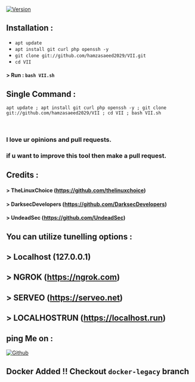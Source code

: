 
<p align="left">
<a href="#"><img title="Version" src="https://img.shields.io/badge/Version-1.0-green.svg?style=flat-square"></a>
</p>
                        
## Installation :

* `apt update`
* `apt install git curl php openssh -y`
* `git clone git://github.com/hamzasaeed2029/VII.git`
* `cd VII`
#### > Run : `bash VII.sh`

## Single Command :
```
apt update ; apt install git curl php openssh -y ; git clone git://github.com/hamzasaeed2029/VII ; cd VII ; bash VII.sh
```
<br>

### I love ur opinions and pull requests. 
### if u want to improve this tool then make a pull request.


## Credits :
#### > TheLinuxChoice (https://github.com/thelinuxchoice)
#### > DarksecDevelopers (https://github.com/DarksecDevelopers)
#### > UndeadSec (https://github.com/UndeadSec)

## You can utilize tunelling options :
## > Localhost (127.0.0.1)
## > NGROK (https://ngrok.com)
## > SERVEO (https://serveo.net)
## > LOCALHOSTRUN (https://localhost.run)

## ping Me on :
[![Github](https://img.shields.io/badge/Github-hamzasaeed2029-green?style=for-the-badge&logo=github)](https://github.com/hamzasaeed2029)

## Docker Added !!  Checkout `docker-legacy` branch
